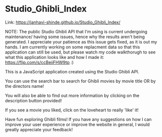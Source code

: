 # Studio_Ghibli_Index
Link: https://janhavi-shinde.github.io/Studio_Ghibli_Index/ <br/>

NOTE: The public Studio Ghibli API that I'm using is current undergoing maintenance/ having some issues, hence why the results aren't being generated. I appreciate your patience as this issue gets fixed, as it is out my hands. I am currently working on some replacment data so that this application can still be used, but please watch my code walkthorugh to see what this application looks like and how I made it: https://flip.com/s/ccBeiiFHW9tp :) 

This is a JavaScript application created using the Studio Ghibli API. 

You can use the search bar to search for Ghibli movies by movie title OR by the directors name!

You will also be able to find out more information by clicking on the description button provided!

If you see a movie you liked, click on the loveheart to really 'like' it!

Have fun exploring Ghibli films! If you have any suggestions on how I can improve your user experience or improve the website in general, I would greatly appreciate your feedback!



